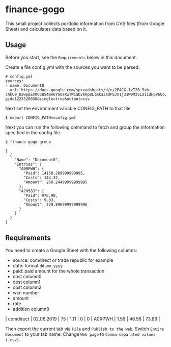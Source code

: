# finance-gogo

This small project collects portfolio information from CVS files (from Google
Sheet) and calculates data based on it.

## Usage

Before you start, see the `Requirements` below in this document.

Create a file config.yml with the sources you want to be parsed.

```
# config.yml
sources:
- name: Document0
  url: https://docs.google.com/spreadsheets/d/e/2PACX-1vT2B_5vb-chkU9_D2wppEmKO3BS4mn6YGOaXwTWCaD2kRp8LlmkaZadPEJX1j31W9MzSLai1dHpV6Qo/pub?gid=1223520038&single=true&output=csv
```

Next set the environment variable CONFIG_PATH to that file.


```shell
$ export CONFIG_PATH=config.yml
```

Next you can run  the following command to fetch and group the information
specified in the config file.

```
$ finance-gogo group

[
  {
    "Name": "Document0",
    "Entries": {
      "A0RPWH": {
        "Paid": 14158.289999999995,
        "Costs": 144.32,
        "Amount": 268.24499999999995
      },
      "A2H58J": {
        "Paid": 970.98,
        "Costs": 9.83,
        "Amount": 229.89699999999996
      }
    }
  }
]
```

## Requirements

You need to create a Google Sheet with the following columns:
- source: comdirect or trade republic for example
- date: format `dd.mm.yyyy`
- paid: paid amount for the whole transaction
- cost column0
- cost column1
- cost column2
- wkn number
- amount
- rate
- addition column0

| comdirect | 02.06.2019 | 75 | 1.11 | 0 | 0 | A0RPWH | 1.59 | 46.56 | 73.89 |

Then export the current tab via `File` and `Publish to the web`. Switch
`Entire Document` to your tab name. Change `Web page` to
`Comma-separated values (.csv)`.
